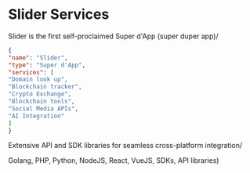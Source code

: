 # Slider Services

Slider is the first self-proclaimed Super d'App (super duper app)/

```json
{ 
"name": "Slider",
"type": "Super d'App",   
"services": [
"Domain look up",
"Blockchain tracker", 
"Crypto Exchange", 
"Blockchain tools",
"Social Media APIs",
"AI Integration"
]
}
```

Extensive API and SDK libraries for seamless cross-platform integration/

Golang, 
PHP, 
Python, NodeJS, React, VueJS, SDKs, API libraries)
